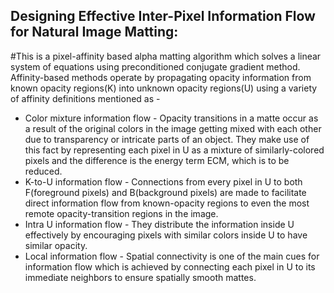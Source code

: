 ## Designing Effective Inter-Pixel Information Flow for Natural Image Matting: 
#This is a pixel-affinity based alpha matting algorithm which solves a linear system of equations using preconditioned conjugate gradient method. Affinity-based methods operate by propagating opacity information from known opacity regions(K) into unknown opacity regions(U) using a variety of affinity definitions mentioned as - 
* Color mixture information flow - Opacity transitions in a matte occur as a result of the original colors in the image getting mixed with each other due to transparency or intricate parts of an object. They make use of this fact by representing each pixel in U as a mixture of similarly-colored pixels and the difference is the energy term ECM,  which is to be reduced.
* K-to-U information flow - Connections from every pixel in U to both F(foreground pixels) and B(background pixels) are made to facilitate direct information flow from known-opacity regions to even the most remote opacity-transition regions in the image. 
* Intra U information flow - They distribute the information inside U effectively by encouraging pixels with similar colors inside U to have similar opacity.
* Local information flow - Spatial connectivity is one of the main cues for information flow which is achieved by connecting each pixel in U to its immediate neighbors to ensure spatially smooth mattes.
